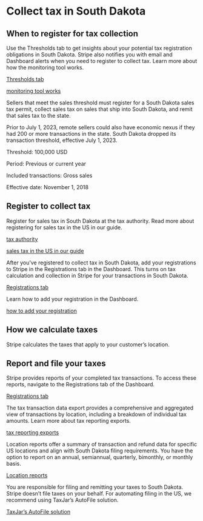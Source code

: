 # Collect tax in South Dakota

## When to register for tax collection

Use the Thresholds tab to get insights about your potential tax registration obligations in South Dakota. Stripe also notifies you with email and Dashboard alerts when you need to register to collect tax. Learn more about how the monitoring tool works.

[Thresholds tab](https://dashboard.stripe.com/tax/thresholds)

[monitoring tool works](/tax/monitoring)

Sellers that meet the sales threshold must register for a South Dakota sales tax permit, collect sales tax on sales that ship into South Dakota, and remit that sales tax to the state.

Prior to July 1, 2023, remote sellers could also have economic nexus if they had 200 or more transactions in the state. South Dakota dropped its transaction threshold, effective July 1, 2023.

Threshold: 100,000 USD

Period: Previous or current year

Included transactions: Gross sales

Effective date: November 1, 2018

## Register to collect tax

Register for sales tax in South Dakota at the tax authority. Read more about registering for sales tax in the US in our guide.

[tax authority](https://dor.sd.gov/businesses/taxes/sales-use-tax/)

[sales tax in the US in our guide](https://stripe.com/guides/sales-tax-registration-process-us)

After you’ve registered to collect tax in South Dakota, add your registrations to Stripe in the Registrations tab in the Dashboard. This turns on tax calculation and collection in Stripe for your transactions in South Dakota.

[Registrations tab](https://dashboard.stripe.com/tax/registrations?location=us-sd)

Learn how to add your registration in the Dashboard.

[how to add your registration](/tax/registering#track-your-registrations-in-the-tax-dashboard)

## How we calculate taxes

Stripe calculates the taxes that apply to your customer’s location.

## Report and file your taxes

Stripe provides reports of your completed tax transactions. To access these reports, navigate to the Registrations tab of the Dashboard.

[Registrations tab](https://dashboard.stripe.com/tax/registrations)

The tax transaction data export provides a comprehensive and aggregated view of transactions by location, including a breakdown of individual tax amounts. Learn more about tax reporting exports.

[tax reporting exports](/tax/reports#exports)

Location reports offer a summary of transaction and refund data for specific US locations and align with South Dakota filing requirements. You have the option to report on an annual, semiannual, quarterly, bimonthly, or monthly basis.

[Location reports](/tax/reports#us-location-reports)

You are responsible for filing and remitting your taxes to South Dakota. Stripe doesn’t file taxes on your behalf. For automating filing in the US, we recommend using TaxJar’s AutoFile solution.

[TaxJar’s AutoFile solution](https://go.taxjar.com/2021StripeTaxInquiry_LP-01-Request.html)
